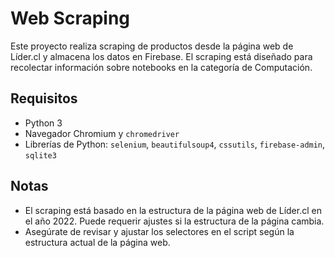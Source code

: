 # Web Scraping
Este proyecto realiza scraping de productos desde la página web de Líder.cl y almacena los datos en Firebase. El scraping está diseñado para recolectar información sobre notebooks en la categoría de Computación.

## Requisitos

- Python 3
- Navegador Chromium y `chromedriver`
- Librerías de Python: `selenium`, `beautifulsoup4`, `cssutils`, `firebase-admin`, `sqlite3`


## Notas

- El scraping está basado en la estructura de la página web de Líder.cl en el año 2022. Puede requerir ajustes si la estructura de la página cambia.
- Asegúrate de revisar y ajustar los selectores en el script según la estructura actual de la página web.
